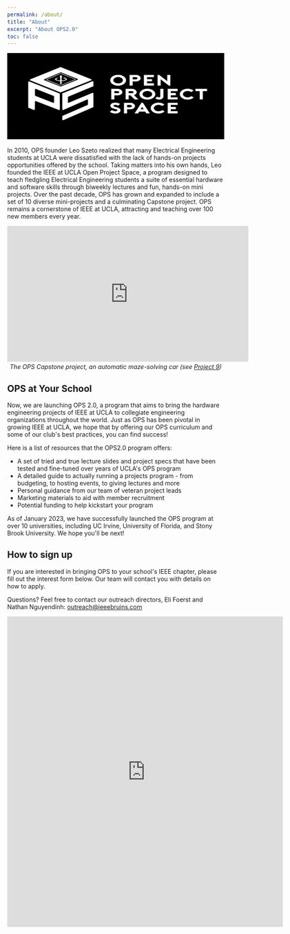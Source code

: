 ```yaml
---
permalink: /about/
title: "About"
excerpt: "About OPS2.0"
toc: false
---
```


<p align="center">
  <img src="/assets/images/OPSLogo.png" width="650" height="200"/>
</p>

In 2010, OPS founder Leo Szeto realized that many Electrical Engineering students at UCLA were dissatisfied with the lack of hands-on projects opportunities offered by the school. Taking matters into his own hands, Leo founded the IEEE at UCLA Open Project Space, a program designed to teach fledgling Electrical Engineering students a suite of essential hardware and software skills through biweekly lectures and fun, hands-on mini projects. Over the past decade, OPS has grown and expanded to include a set of 10 diverse mini-projects and a culminating Capstone project.
OPS remains a cornerstone of IEEE at UCLA, attracting and teaching over 100 new members every year.

<p align="center">
  <iframe width="560" height="315" src="https://www.youtube-nocookie.com/embed/Dzxsx34pWR0?si=JdRnbIqfhxCtY62-" title="YouTube video player" frameborder="0" allow="accelerometer; autoplay; clipboard-write; encrypted-media; gyroscope; picture-in-picture; web-share" referrerpolicy="strict-origin-when-cross-origin" allowfullscreen></iframe>
  <i>The OPS Capstone project, an automatic maze-solving car (see <a href="/projects/9-pid-and-motor-control">Project 9</a>)</i>
</p>

## OPS at Your School

Now, we are launching OPS 2.0, a program that aims to bring the hardware engineering projects of IEEE at UCLA to collegiate engineering organizations throughout the world. Just as OPS has been pivotal in growing IEEE at UCLA, we hope that by offering our OPS curriculum and some of our club's best practices, you can find success!

Here is a list of resources that the OPS2.0 program offers:

- A set of tried and true lecture slides and project specs that have been tested and fine-tuned over years of UCLA's OPS program
- A detailed guide to actually running a projects program - from budgeting, to hosting events, to giving lectures and more
- Personal guidance from our team of veteran project leads
- Marketing materials to aid with member recruitment
- Potential funding to help kickstart your program

As of January 2023, we have successfully launched the OPS program at over 10 universities, including UC Irvine, University of Florida, and Stony Brook University. We hope you'll be next!

## How to sign up

If you are interested in bringing OPS to your school's IEEE chapter, please fill out the interest form below. Our team will contact you with details on how to apply.

Questions? Feel free to contact our outreach directors, Eli Foerst and Nathan
Nguyendinh: <outreach@ieeebruins.com>

<iframe src="https://docs.google.com/forms/d/e/1FAIpQLScOSWum3EfZ7Lttogtaa2IrZrO22CP3bneSlE3UrruowJsPwA/viewform?embedded=true" width="640" height="720" frameborder="0" marginheight="0" marginwidth="0">Loading…</iframe>
